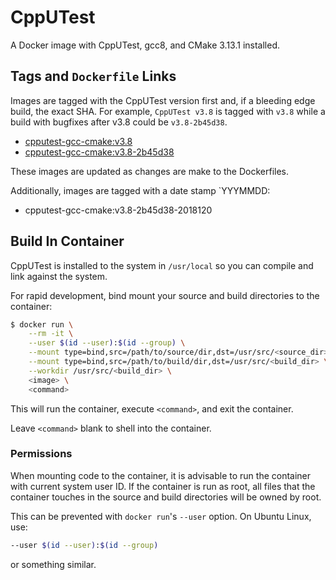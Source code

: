 # CppUTest

A Docker image with CppUTest, gcc8, and CMake 3.13.1 installed.


## Tags and `Dockerfile` Links

Images are tagged with the CppUTest version first and, if a bleeding edge build,
the exact SHA. For example, `CppUTest v3.8` is tagged with `v3.8` while a build
with bugfixes after v3.8 could be `v3.8-2b45d38`. 

  * [cpputest-gcc-cmake:v3.8]()
  * [cpputest-gcc-cmake:v3.8-2b45d38]()

These images are updated as changes are make to the Dockerfiles.

Additionally, images are tagged with a date stamp `YYYMMDD:

  * cpputest-gcc-cmake:v3.8-2b45d38-2018120


## Build In Container

CppUTest is installed to the system in `/usr/local` so you can compile and link
against the system.

For rapid development, bind mount your source and build directories to the
container:

```bash
$ docker run \
    --rm -it \
    --user $(id --user):$(id --group) \
    --mount type=bind,src=/path/to/source/dir,dst=/usr/src/<source_dir> \
    --mount type=bind,src=/path/to/build/dir,dst=/usr/src/<build_dir> \
    --workdir /usr/src/<build_dir> \
    <image> \
    <command>
```

This will run the container, execute `<command>`, and exit the container.

Leave `<command>` blank to shell into the container.


### Permissions

When mounting code to the container, it is advisable to run the container
with current system user ID. If the container is run as root, all files
that the container touches in the source and build directories will be owned by root.

This can be prevented with `docker run`'s `--user` option. On Ubuntu Linux, use:

```bash
--user $(id --user):$(id --group)
```
or something similar.
